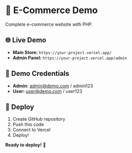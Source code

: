 # 🚀 E-Commerce Demo

Complete e-commerce website with PHP.

## 🌐 Live Demo
- **Main Store:** `https://your-project.vercel.app/`
- **Admin Panel:** `https://your-project.vercel.app/admin`

## 🔑 Demo Credentials
- **Admin:** admin@demo.com / admin123
- **User:** user@demo.com / user123

## 🚀 Deploy
1. Create GitHub repository
2. Push this code
3. Connect to Vercel
4. Deploy!

**Ready to deploy!** 🎉 